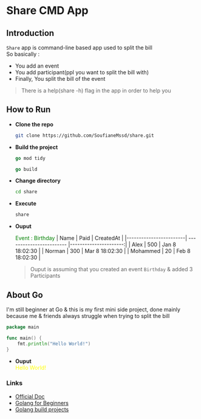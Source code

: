 # Share CMD App

## Introduction
`Share` app is command-line based app used to split the bill  
So basically :
* You add an event
* You add participant(ppl you want to split the bill with)
* Finally, You split the bill of the event
> There is a help(share -h) flag in the app in order to help you

## How to Run
* **Clone the repo**
    ```sh
    git clone https://github.com/SoufianeMssd/share.git
    ```
* **Build the project**
    ```go
    go mod tidy
    ```
    ```go
    go build
    ```
* **Change directory**
    ```sh
    cd share
    ```
* **Execute**
    ```sh
    share
    ```

* **Ouput**  

    <span style="color:green">Event : Birthday</span>
    | Name                   | Paid                     | CreatedAt             |
    |------------------------| ------------------------ |----------------------:|
    | Alex                   | 500                      | Jan  8 18:02:30       |
    | Norman                 | 300                      | Mar  8 18:02:30       |
    | Mohammed               | 20                       | Feb  8 18:02:30       |

    > Ouput is assuming that you created an event `Birthday` & added 3 Participants
## About Go  
I'm still beginner at Go & this is my first mini side project, done mainly because me & friends always struggle when trying to split the bill
```go
package main

func main() {
    fmt.println("Hello World!")
}
```
* **Ouput**  
    <span style="color:yellow">Hello World!</span>
### Links
* [Official Doc](https://go.dev/)
* [Golang for Beginners](https://www.youtube.com/watch?v=YS4e4q9oBaU "FreeCodeCamp Course")
* [Golang build projects](https://www.youtube.com/watch?v=jFfo23yIWac "FreeCodeCamp Course")